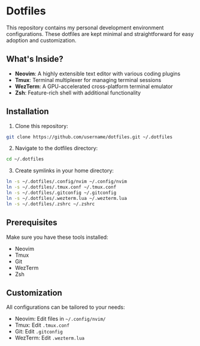 # Dotfiles

This repository contains my personal development environment configurations. These dotfiles are kept minimal and straightforward for easy adoption and customization.

## What's Inside?

- **Neovim**: A highly extensible text editor with various coding plugins
- **Tmux**: Terminal multiplexer for managing terminal sessions
- **WezTerm**: A GPU-accelerated cross-platform terminal emulator
- **Zsh**: Feature-rich shell with additional functionality

## Installation

1. Clone this repository:

```bash
git clone https://github.com/username/dotfiles.git ~/.dotfiles
```

2. Navigate to the dotfiles directory:

```bash
cd ~/.dotfiles
```

3. Create symlinks in your home directory:

```bash
ln -s ~/.dotfiles/.config/nvim ~/.config/nvim
ln -s ~/.dotfiles/.tmux.conf ~/.tmux.conf
ln -s ~/.dotfiles/.gitconfig ~/.gitconfig
ln -s ~/.dotfiles/.wezterm.lua ~/.wezterm.lua
ln -s ~/.dotfiles/.zshrc ~/.zshrc
```

## Prerequisites

Make sure you have these tools installed:

- Neovim
- Tmux
- Git
- WezTerm
- Zsh

## Customization

All configurations can be tailored to your needs:

- Neovim: Edit files in `~/.config/nvim/`
- Tmux: Edit `.tmux.conf`
- Git: Edit `.gitconfig`
- WezTerm: Edit `.wezterm.lua`

